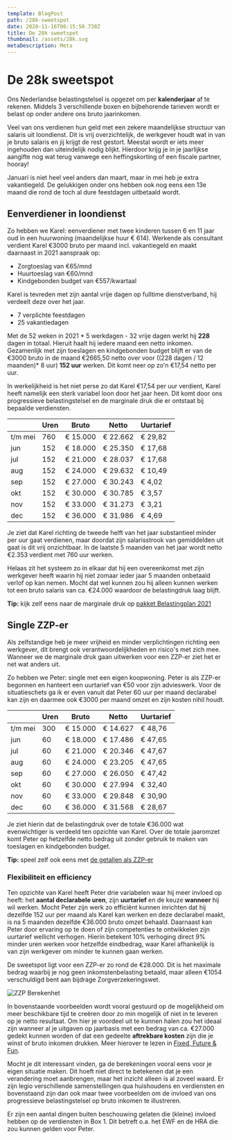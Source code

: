 ```yaml
---
template: BlogPost
path: /28k-sweetspot
date: 2020-11-16T06:15:50.738Z
title: De 28k sweetspot
thumbnail: /assets/28k.svg
metaDescription: Meta
---
```

# De 28k sweetspot

Ons Nederlandse belastingstelsel is opgezet om per **kalenderjaar** af te rekenen. Middels 3 verschillende boxen en bijbehorende tarieven wordt er belast op onder andere ons bruto jaarinkomen. 

Veel van ons verdienen hun geld met een zekere maandelijkse structuur van salaris uit loondienst. Dit is vrij overzichtelijk, de werkgever houdt wat in van je bruto salaris en jij krijgt de rest gestort. Meestal wordt er iets meer ingehouden dan uiteindelijk nodig blijkt. Hierdoor krijg je in je jaarlijkse aangifte nog wat terug vanwege een heffingskorting of een fiscale partner, hooray! 

Januari is niet heel veel anders dan maart, maar in mei heb je extra vakantiegeld. De gelukkigen onder ons hebben ook nog eens een 13e maand die rond de toch al dure feestdagen uitbetaald wordt. 

## Eenverdiener in loondienst

Zo hebben we Karel: eenverdiener met twee kinderen tussen 6 en 11 jaar oud in een huurwoning (maandelijkse huur € 614). Werkende als consultant verdient Karel €3000 bruto per maand incl. vakantiegeld en maakt daarnaast in 2021 aanspraak op:

- Zorgtoeslag van €65/mnd
- Huurtoeslag van €60/mnd
- Kindgebonden budget van €557/kwartaal

Karel is tevreden met zijn aantal vrije dagen op fulltime dienstverband, hij verdeelt deze over het jaar.

- 7 verplichte feestdagen
- 25 vakantiedagen

Met de 52 weken in 2021 * 5 werkdagen - 32 vrije dagen werkt hij **228** dagen in totaal. Hieruit haalt hij iedere maand een netto inkomen. Gezamenlijk met zijn toeslagen en kindgebonden budget blijft er van de €3000 bruto in de maand €2665,50 netto over voor ((228 dagen / 12 maanden)* 8 uur) **152 uur** werken. Dit komt neer op zo'n €17,54 netto per uur.

In werkelijkheid is het niet perse zo dat Karel €17,54 per uur verdient, Karel heeft namelijk een sterk variabel loon door het jaar heen. Dit komt door ons progressieve belastingstelsel en de marginale druk die er ontstaat bij bepaalde verdiensten. 

|           |   Uren |   Bruto     |   Netto     |   Uurtarief |
|-----------|--------|-------------|-------------|-------------|
|   t/m mei |   760  |   € 15.000  |   € 22.662  |   € 29,82   |
|   jun     |   152  |   € 18.000  |   € 25.350  |   € 17,68   |
|   jul     |   152  |   € 21.000  |   € 28.037  |   € 17,68   |
|   aug     |   152  |   € 24.000  |   € 29.632  |   € 10,49   |
|   sep     |   152  |   € 27.000  |   € 30.243  |   € 4,02    |
|   okt     |   152  |   € 30.000  |   € 30.785  |   € 3,57    |
|   nov     |   152  |   € 33.000  |   € 31.273  |   € 3,21    |
|   dec     |   152  |   € 36.000  |   € 31.986  |   € 4,69    |

Je ziet dat Karel richting de tweede helft van het jaar substantieel minder per uur gaat verdienen, maar doordat zijn salarisstrook van gemiddelden uit gaat is dit vrij onzichtbaar. In de laatste 5 maanden van het jaar wordt netto €2.353 verdient met 760 uur werken.

Helaas zit het systeem zo in elkaar dat hij een overeenkomst met zijn werkgever heeft waarin hij niet zomaar ieder jaar 5 maanden onbetaald verlof op kan nemen. Mocht dat wel kunnen zou hij alleen kunnen werken tot een bruto salaris van ca. €24.000 waardoor de belastingdruk laag blijft. 

**Tip:** kijk zelf eens naar de marginale druk op [pakket Belastingplan 2021](https://www.rijksoverheid.nl/documenten/rapporten/2020/09/15/tabellen-marginale-druk-pakket-belastingplan-2021)

## Single ZZP-er

Als zelfstandige heb je meer vrijheid en minder verplichtingen richting een werkgever, dit brengt ook verantwoordelijkheden en risico's met zich mee. Wanneer we de marginale druk gaan uitwerken voor een ZZP-er ziet het er net wat anders uit. 

Zo hebben we Peter: single met een eigen koopwoning. Peter is als ZZP-er begonnen en hanteert een uurtarief van €50 voor zijn advieswerk. Voor de situatieschets ga ik er even vanuit dat Peter 60 uur per maand declarabel kan zijn en daarmee ook €3000 per maand omzet en zijn kosten nihil houdt.

|           |   Uren |   Bruto     |   Netto     |   Uurtarief |
|-----------|--------|-------------|-------------|-------------|
|   t/m mei |   300  |   € 15.000  |   € 14.627  |   € 48,76   |
|   jun     |   60   |   € 18.000  |   € 17.486  |   € 47,65   |
|   jul     |   60   |   € 21.000  |   € 20.346  |   € 47,67   |
|   aug     |   60   |   € 24.000  |   € 23.205  |   € 47,65   |
|   sep     |   60   |   € 27.000  |   € 26.050  |   € 47,42   |
|   okt     |   60   |   € 30.000  |   € 27.994  |   € 32,40   |
|   nov     |   60   |   € 33.000  |   € 29.848  |   € 30,90   |
|   dec     |   60   |   € 36.000  |   € 31.568  |   € 28,67   |

Je ziet hierin dat de belastingdruk over de totale €36.000 wat evenwichtiger is verdeeld ten opzichte van Karel. Over de totale jaaromzet komt Peter op hetzelfde netto bedrag uit zonder gebruik te maken van toeslagen en kindgebonden budget.

**Tip:** speel zelf ook eens met [de getallen als ZZP-er](https://www.berekenhet.nl/ondernemen/netto-inkomen-zzp-er.html)

### Flexibiliteit en efficiency

Ten opzichte van Karel heeft Peter drie variabelen waar hij meer invloed op heeft: het **aantal declarabele uren**, zijn **uurtarief** en de keuze **wanneer** hij wil werken. Mocht Peter zijn werk zo efficiënt kunnen inrichten dat hij dezelfde 152 uur per maand als Karel kan werken en deze declarabel maakt, is na 5 maanden dezelfde €36.000 bruto omzet behaald. Daarnaast kan Peter door ervaring op te doen of zijn competenties te ontwikkelen zijn uurtarief wellicht verhogen. Hierin betekent 10% verhoging direct 9% minder uren werken voor hetzelfde eindbedrag, waar Karel afhankelijk is van zijn werkgever om minder te kunnen gaan werken.

De sweetspot ligt voor een ZZP-er zo rond de €28.000. Dit is het maximale bedrag waarbij je nog geen inkomstenbelasting betaald, maar alleen €1054 verschuldigd bent aan bijdrage Zorgverzekeringswet.

![ZZP Berekenhet](/assets/28k_berekenhet.png)

In bovenstaande voorbeelden wordt vooral gestuurd op de mogelijkheid om meer beschikbare tijd te creëren door zo min mogelijk of niet in te leveren op je netto resultaat. Om hier je voordeel uit te kunnen halen zou het ideaal zijn wanneer al je uitgaven op jaarbasis met een bedrag van ca. €27.000 gedekt kunnen worden of dat een gedeelte **aftrekbare kosten** zijn die je winst of bruto inkomen drukken. Meer hierover te lezen in [Fixed, Future & Fun](/fixed-future-fun).

Mocht je dit interessant vinden, ga de berekeningen vooral eens voor je eigen situatie maken. Dit hoeft niet direct te betekenen dat je een verandering moet aanbrengen, maar het inzicht alleen is al zoveel waard. Er zijn legio verschillende samenstellingen qua huishoudens en verdiensten en bovenstaand zijn dan ook maar twee voorbeelden om de invloed van ons progressieve belastingstelsel op bruto inkomen te illustreren.

Er zijn een aantal dingen buiten beschouwing gelaten die (kleine) invloed hebben op de verdiensten in Box 1. Dit betreft o.a. het EWF en de HRA die zou kunnen gelden voor Peter.
